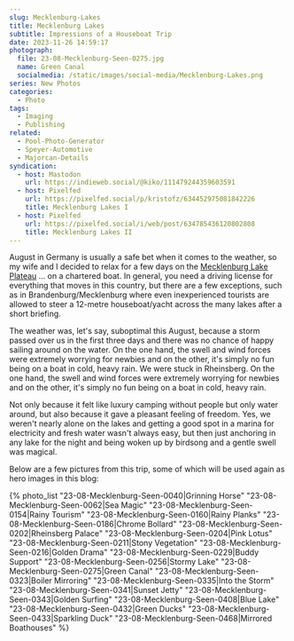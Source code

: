 ```yaml
---
slug: Mecklenburg-Lakes
title: Mecklenburg Lakes
subtitle: Impressions of a Houseboat Trip
date: 2023-11-26 14:59:17
photograph:
  file: 23-08-Mecklenburg-Seen-0275.jpg
  name: Green Canal
  socialmedia: /static/images/social-media/Mecklenburg-Lakes.png
series: New Photos
categories:
  - Photo
tags:
  - Imaging
  - Publishing
related:
  - Pool-Photo-Generator
  - Speyer-Automotive
  - Majorcan-Details
syndication:
  - host: Mastodon
    url: https://indieweb.social/@kiko/111479244359603591
  - host: Pixelfed
    url: https://pixelfed.social/p/kristofz/634452975081842226
    title: Mecklenburg Lakes I
  - host: Pixelfed
    url: https://pixelfed.social/i/web/post/634785436120802808
    title: Mecklenburg Lakes II
---
```


August in Germany is usually a safe bet when it comes to the weather, so my wife and I decided to relax for a few days on the [Mecklenburg Lake Plateau](https://en.wikipedia.org/wiki/Mecklenburg_Lake_Plateau) ... on a chartered boat. In general, you need a driving license for everything that moves in this country, but there are a few exceptions, such as in Brandenburg/Mecklenburg where even inexperienced tourists are allowed to steer a 12-metre houseboat/yacht across the many lakes after a short briefing.

The weather was, let's say, suboptimal this August, because a storm passed over us in the first three days and there was no chance of happy sailing around on the water. On the one hand, the swell and wind forces were extremely worrying for newbies and on the other, it's simply no fun being on a boat in cold, heavy rain. We were stuck in Rheinsberg. On the one hand, the swell and wind forces were extremely worrying for newbies and on the other, it's simply no fun being on a boat in cold, heavy rain.

<!-- more -->

Not only because it felt like luxury camping without people but only water around, but also because it gave a pleasant feeling of freedom. Yes, we weren't nearly alone on the lakes and getting a good spot in a marina for electricity and fresh water wasn't always easy, but then just anchoring in any lake for the night and being woken up by birdsong and a gentle swell was magical.

Below are a few pictures from this trip, some of which will be used again as hero images in this blog:

{% photo_list
  "23-08-Mecklenburg-Seen-0040|Grinning Horse"
  "23-08-Mecklenburg-Seen-0062|Sea Magic"
  "23-08-Mecklenburg-Seen-0154|Rainy Tourism"
  "23-08-Mecklenburg-Seen-0160|Rainy Planks"
  "23-08-Mecklenburg-Seen-0186|Chrome Bollard"
  "23-08-Mecklenburg-Seen-0202|Rheinsberg Palace"
  "23-08-Mecklenburg-Seen-0204|Pink Lotus"
  "23-08-Mecklenburg-Seen-0211|Stony Vegetation"
  "23-08-Mecklenburg-Seen-0216|Golden Drama"
  "23-08-Mecklenburg-Seen-0229|Buddy Support"
  "23-08-Mecklenburg-Seen-0256|Stormy Lake"
  "23-08-Mecklenburg-Seen-0275|Green Canal"
  "23-08-Mecklenburg-Seen-0323|Boiler Mirroring"
  "23-08-Mecklenburg-Seen-0335|Into the Storm"
  "23-08-Mecklenburg-Seen-0341|Sunset Jetty"
  "23-08-Mecklenburg-Seen-0343|Golden Surfing"
  "23-08-Mecklenburg-Seen-0408|Blue Lake"
  "23-08-Mecklenburg-Seen-0432|Green Ducks"
  "23-08-Mecklenburg-Seen-0433|Sparkling Duck"
  "23-08-Mecklenburg-Seen-0468|Mirrored Boathouses"
%}
